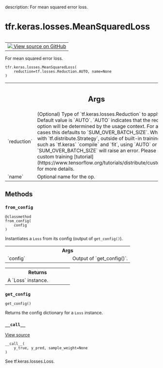 description: For mean squared error loss.

<div itemscope itemtype="http://developers.google.com/ReferenceObject">
<meta itemprop="name" content="tfr.keras.losses.MeanSquaredLoss" />
<meta itemprop="path" content="Stable" />
<meta itemprop="property" content="__call__"/>
<meta itemprop="property" content="__init__"/>
<meta itemprop="property" content="from_config"/>
<meta itemprop="property" content="get_config"/>
</div>

# tfr.keras.losses.MeanSquaredLoss

<!-- Insert buttons and diff -->

<table class="tfo-notebook-buttons tfo-api nocontent" align="left">
<td>
  <a target="_blank" href="https://github.com/tensorflow/ranking/tree/master/tensorflow_ranking/python/keras/losses.py#L477-L483">
    <img src="https://www.tensorflow.org/images/GitHub-Mark-32px.png" />
    View source on GitHub
  </a>
</td>
</table>

For mean squared error loss.

<pre class="devsite-click-to-copy prettyprint lang-py tfo-signature-link">
<code>tfr.keras.losses.MeanSquaredLoss(
    reduction=tf.losses.Reduction.AUTO, name=None
)
</code></pre>

<!-- Placeholder for "Used in" -->

<!-- Tabular view -->
 <table class="responsive fixed orange">
<colgroup><col width="214px"><col></colgroup>
<tr><th colspan="2"><h2 class="add-link">Args</h2></th></tr>

<tr>
<td>
`reduction`
</td>
<td>
(Optional) Type of `tf.keras.losses.Reduction` to apply to
loss. Default value is `AUTO`. `AUTO` indicates that the reduction
option will be determined by the usage context. For almost all cases
this defaults to `SUM_OVER_BATCH_SIZE`. When used with
`tf.distribute.Strategy`, outside of built-in training loops such as
`tf.keras` `compile` and `fit`, using `AUTO` or `SUM_OVER_BATCH_SIZE`
will raise an error. Please see this custom training [tutorial](https://www.tensorflow.org/tutorials/distribute/custom_training) for
more details.
</td>
</tr><tr>
<td>
`name`
</td>
<td>
Optional name for the op.
</td>
</tr>
</table>

## Methods

<h3 id="from_config"><code>from_config</code></h3>

<pre class="devsite-click-to-copy prettyprint lang-py tfo-signature-link">
<code>@classmethod</code>
<code>from_config(
    config
)
</code></pre>

Instantiates a `Loss` from its config (output of `get_config()`).

<!-- Tabular view -->
 <table class="responsive fixed orange">
<colgroup><col width="214px"><col></colgroup>
<tr><th colspan="2">Args</th></tr>

<tr>
<td>
`config`
</td>
<td>
Output of `get_config()`.
</td>
</tr>
</table>

<!-- Tabular view -->
 <table class="responsive fixed orange">
<colgroup><col width="214px"><col></colgroup>
<tr><th colspan="2">Returns</th></tr>
<tr class="alt">
<td colspan="2">
A `Loss` instance.
</td>
</tr>

</table>

<h3 id="get_config"><code>get_config</code></h3>

<pre class="devsite-click-to-copy prettyprint lang-py tfo-signature-link">
<code>get_config()
</code></pre>

Returns the config dictionary for a `Loss` instance.

<h3 id="__call__"><code>__call__</code></h3>

<a target="_blank" href="https://github.com/tensorflow/ranking/tree/master/tensorflow_ranking/python/keras/losses.py#L168-L173">View
source</a>

<pre class="devsite-click-to-copy prettyprint lang-py tfo-signature-link">
<code>__call__(
    y_true, y_pred, sample_weight=None
)
</code></pre>

See tf.keras.losses.Loss.
